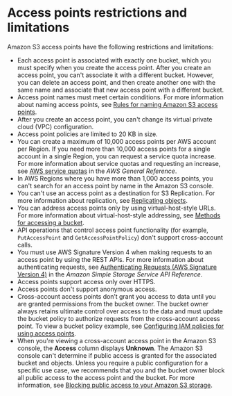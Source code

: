 # Access points restrictions and limitations<a name="access-points-restrictions-limitations"></a>

Amazon S3 access points have the following restrictions and limitations: 
+ Each access point is associated with exactly one bucket, which you must specify when you create the access point\. After you create an access point, you can't associate it with a different bucket\. However, you can delete an access point, and then create another one with the same name and associate that new access point with a different bucket\.
+ Access point names must meet certain conditions\. For more information about naming access points, see [Rules for naming Amazon S3 access points](creating-access-points.md#access-points-names)\.
+ After you create an access point, you can't change its virtual private cloud \(VPC\) configuration\.
+ Access point policies are limited to 20 KB in size\.
+ You can create a maximum of 10,000 access points per AWS account per Region\. If you need more than 10,000 access points for a single account in a single Region, you can request a service quota increase\. For more information about service quotas and requesting an increase, see [AWS service quotas](https://docs.aws.amazon.com/general/latest/gr/aws_service_limits.html) in the *AWS General Reference*\.
+ In AWS Regions where you have more than 1,000 access points, you can't search for an access point by name in the Amazon S3 console\.
+ You can't use an access point as a destination for S3 Replication\. For more information about replication, see [Replicating objects](replication.md)\.
+ You can address access points only by using virtual\-host\-style URLs\. For more information about virtual\-host\-style addressing, see [Methods for accessing a bucket](access-bucket-intro.md)\.
+ API operations that control access point functionality \(for example, `PutAccessPoint` and `GetAccessPointPolicy`\) don't support cross\-account calls\.
+ You must use AWS Signature Version 4 when making requests to an access point by using the REST APIs\. For more information about authenticating requests, see [Authenticating Requests \(AWS Signature Version 4\)](https://docs.aws.amazon.com/AmazonS3/latest/API/sig-v4-authenticating-requests.html) in the *Amazon Simple Storage Service API Reference*\.
+ Access points support access only over HTTPS\.
+ Access points don't support anonymous access\.
+ Cross\-account access points don’t grant you access to data until you are granted permissions from the bucket owner\. The bucket owner always retains ultimate control over access to the data and must update the bucket policy to authorize requests from the cross\-account access point\. To view a bucket policy example, see [Configuring IAM policies for using access points](access-points-policies.md)\.
+ When you're viewing a cross\-account access point in the Amazon S3 console, the **Access** column displays **Unknown**\. The Amazon S3 console can't determine if public access is granted for the associated bucket and objects\. Unless you require a public configuration for a specific use case, we recommends that you and the bucket owner block all public access to the access point and the bucket\. For more information, see [Blocking public access to your Amazon S3 storage](access-control-block-public-access.md)\.